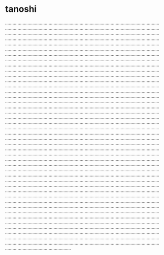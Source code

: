# tanoshi
.........................................................................................................................................................................................................................................................................................................................................................................................................................................................................................................................................................................................................................................................................................................................................................................................................................................................................................................................................................................................................................................................................................................................................................................................................................................................................................................................................................................................................................................................................................................................................................................................................................................................................................................................................................................................................................................................................................................................................................................................................................................................................................................................................................................................................................................................................................................................................................................................................................................................................................................................................................................................................................................................................................................................................................................................................................................................................................................................................................................................................................................................................................................................................................................................................................................................................................................................................................................................................................................................................................................................................................................................................................................................................................................................................................................................................................................................................................................................................................................................................................................................................................................................................................................................................................................................................................................................................................................................................................................................................................................................................................................................................................................................................................................................................................................................................................................................................................................................................................................................................................................................................................................................................................................................................................................................................................................................................................................................................................................................................................................................................................................................................